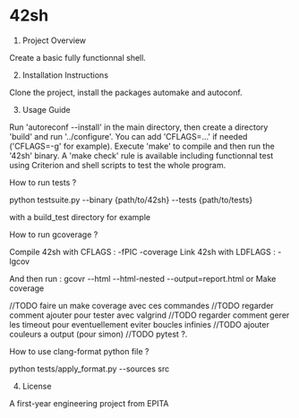# 42sh

1. Project Overview

Create a basic fully functionnal shell.

2. Installation Instructions

Clone the project, install the packages automake and autoconf.

3. Usage Guide

Run 'autoreconf --install' in the main directory, then create a directory 'build' and run '../configure'. You can add 'CFLAGS=...' if needed ('CFLAGS=-g' for example). Execute 'make' to compile and then run the '42sh' binary.
A 'make check' rule is available including functionnal test using Criterion and shell scripts to test the whole program.


How to run tests ?

python testsuite.py --binary {path/to/42sh} --tests {path/to/tests}

with a build_test directory for example

How to run gcoverage ?

Compile 42sh with CFLAGS : -fPIC -coverage
Link 42sh with LDFLAGS : -lgcov

And then run : gcovr --html --html-nested --output=report.html or Make  coverage

//TODO faire un make coverage avec ces commandes
//TODO regarder comment ajouter pour tester avec valgrind
//TODO regarder comment gerer les timeout pour eventuellement eviter boucles infinies
//TODO ajouter couleurs a output (pour simon)
//TODO pytest ?.

How to use clang-format python file ?

python tests/apply_format.py --sources src

4. License

A first-year engineering project from EPITA

